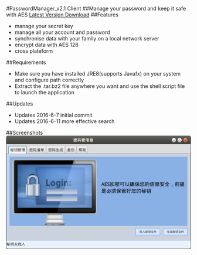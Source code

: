#PasswordManager_v2.1 Client
##Manage your password and keep it safe with AES
[Latest Version Download](https://github.com/guiji9511/PasswordManager/tree/master/binary/v2.1)
##Features
* manage your secret key
* manage all your account and password
* synchronise data with your family on a local network server
* encrypt data with AES 128
* cross plateform

##Requirements
* Make sure you have installed JRE8(supports Javafx) on your system and configure path correctly
* Extract the .tar.bz2 file anywhere you want and use the shell script file to launch the application

##Updates
* Updates 2016-6-7 initial commit
* Updates 2016-6-11 more effective search

##Screenshots
![](screenshots/01.png)